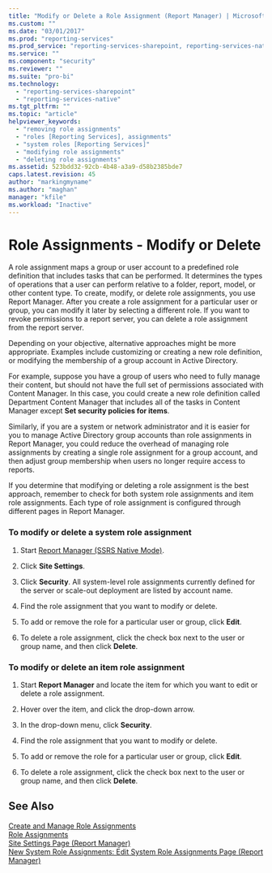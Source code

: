 ```yaml
---
title: "Modify or Delete a Role Assignment (Report Manager) | Microsoft Docs"
ms.custom: ""
ms.date: "03/01/2017"
ms.prod: "reporting-services"
ms.prod_service: "reporting-services-sharepoint, reporting-services-native"
ms.service: ""
ms.component: "security"
ms.reviewer: ""
ms.suite: "pro-bi"
ms.technology: 
  - "reporting-services-sharepoint"
  - "reporting-services-native"
ms.tgt_pltfrm: ""
ms.topic: "article"
helpviewer_keywords: 
  - "removing role assignments"
  - "roles [Reporting Services], assignments"
  - "system roles [Reporting Services]"
  - "modifying role assignments"
  - "deleting role assignments"
ms.assetid: 523bdd32-92cb-4b48-a3a9-d58b2385bde7
caps.latest.revision: 45
author: "markingmyname"
ms.author: "maghan"
manager: "kfile"
ms.workload: "Inactive"
---
```

# Role Assignments - Modify or Delete
  A role assignment maps a group or user account to a predefined role definition that includes tasks that can be performed. It determines the types of operations that a user can perform relative to a folder, report, model, or other content type. To create, modify, or delete role assignments, you use Report Manager. After you create a role assignment for a particular user or group, you can modify it later by selecting a different role. If you want to revoke permissions to a report server, you can delete a role assignment from the report server.  
  
 Depending on your objective, alternative approaches might be more appropriate. Examples include customizing or creating a new role definition, or modifying the membership of a group account in Active Directory.  
  
 For example, suppose you have a group of users who need to fully manage their content, but should not have the full set of permissions associated with Content Manager. In this case, you could create a new role definition called Department Content Manager that includes all of the tasks in Content Manager except **Set security policies for items**.  
  
 Similarly, if you are a system or network administrator and it is easier for you to manage Active Directory group accounts than role assignments in Report Manager, you could reduce the overhead of managing role assignments by creating a single role assignment for a group account, and then adjust group membership when users no longer require access to reports.  
  
 If you determine that modifying or deleting a role assignment is the best approach, remember to check for both system role assignments and item role assignments. Each type of role assignment is configured through different pages in Report Manager.  
  
### To modify or delete a system role assignment  
  
1.  Start [Report Manager  &#40;SSRS Native Mode&#41;](http://msdn.microsoft.com/library/80949f9d-58f5-48e3-9342-9e9bf4e57896).  
  
2.  Click **Site Settings**.  
  
3.  Click **Security**. All system-level role assignments currently defined for the server or scale-out deployment are listed by account name.  
  
4.  Find the role assignment that you want to modify or delete.  
  
5.  To add or remove the role for a particular user or group, click **Edit**.  
  
6.  To delete a role assignment, click the check box next to the user or group name, and then click **Delete**.  
  
### To modify or delete an item role assignment  
  
1.  Start **Report Manager** and locate the item for which you want to edit or delete a role assignment.  
  
2.  Hover over the item, and click the drop-down arrow.  
  
3.  In the drop-down menu, click **Security**.  
  
4.  Find the role assignment that you want to modify or delete.  
  
5.  To add or remove the role for a particular user or group, click **Edit**.  
  
6.  To delete a role assignment, click the check box next to the user or group name, and then click **Delete**.  
  
## See Also  
 [Create and Manage Role Assignments](../../reporting-services/security/create-and-manage-role-assignments.md)   
 [Role Assignments](../../reporting-services/security/role-assignments.md)   
 [Site Settings Page &#40;Report Manager&#41;](http://msdn.microsoft.com/library/4d67a01c-eae4-49ba-a6e8-8e983c0248f5)   
 [New System Role Assignments: Edit System Role Assignments Page &#40;Report Manager&#41;](http://msdn.microsoft.com/library/62a22ab9-1eb4-4ce5-8dd7-06b5ed2d9a2a)  
  
  
